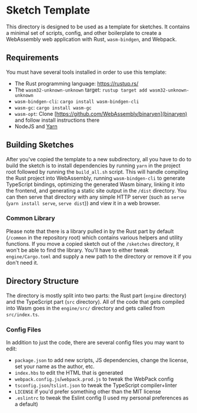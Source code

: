 # Sketch Template

This directory is designed to be used as a template for sketches. It contains a minimal set of scripts, config, and other boilerplate to create a WebAssembly web application with Rust, `wasm-bindgen`, and Webpack.

## Requirements

You must have several tools installed in order to use this template:

- The Rust programming language: https://rustup.rs/
- The `wasm32-unknown-unknown` target: `rustup target add wasm32-unknown-unknown`
- `wasm-bindgen-cli`: `cargo install wasm-bindgen-cli`
- `wasm-gc`: `cargo install wasm-gc`
- `wasm-opt`: Clone [https://github.com/WebAssembly/binaryen](binaryen) and follow install instructions there
- NodeJS and [Yarn](https://yarnpkg.com/en/)

## Building Sketches

After you've copied the template to a new subdirectory, all you have to do to build the sketch is to install dependencies by running `yarn` in the project root followed by running the `build_all.sh` script. This will handle compiling the Rust project into WebAssembly, running `wasm-bindgen-cli` to generate TypeScript bindings, optimizing the generated Wasm binary, linking it into the frontend, and generating a static site output in the `/dist` directory. You can then serve that directory with any simple HTTP server (such as `serve` (`yarn install serve`, `serve dist`)) and view it in a web browser.

### Common Library

Please note that there is a library pulled in by the Rust part by default (`/common` in the repository root) which contains various helpers and utility functions. If you move a copied sketch out of the `/sketches` directory, it won't be able to find the library. You'll have to either tweak `engine/Cargo.toml` and supply a new path to the directory or remove it if you don't need it.

## Directory Structure

The directory is mostly split into two parts: the Rust part (`engine` directory) and the TypeScript part (`src` directory). All of the code that gets compiled into Wasm goes in the `engine/src/` directory and gets called from `src/index.ts`.

### Config Files

In addition to just the code, there are several config files you may want to edit:

- `package.json` to add new scripts, JS dependencies, change the license, set your name as the author, etc.
- `index.hbs` to edit the HTML that is generated
- `webpack.config.js`/`webpack.prod.js` to tweak the WebPack config
- `tsconfig.json`/`tslint.json` to tweak the TypeScript compiler+linter
- `LICENSE` if you'd prefer something other than the MIT license
- `.eslintrc` to tweak the Eslint config (I used my personal preferences as a default)
